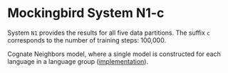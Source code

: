 # Mockingbird System N1-c

System `N1` provides the results for all five data partitions. The suffix `c`
corresponds to the number of training steps: 100,000.

Cognate Neighbors model, where a single model is constructed for each language
in a language group
([implementation](https://github.com/google-research/google-research/tree/master/cognate_inpaint_neighbors)).
